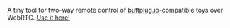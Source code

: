 A tiny tool for two-way remote control of [buttplug.io](https://buttplug.io)-compatible toys over WebRTC. [Use it here!](https://gingershaped.github.io/rtc2/)